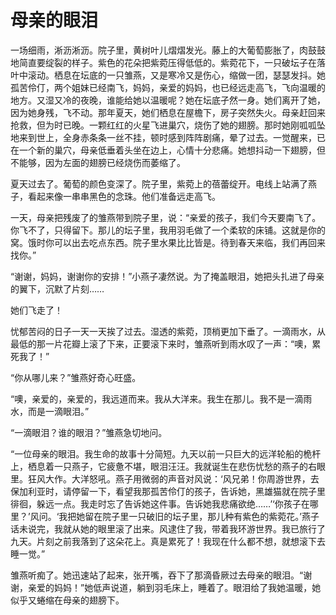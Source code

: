# 母亲的眼泪


  一场细雨，淅沥淅沥。院子里，黄树叶儿熠熠发光。藤上的大葡萄膨胀了，肉鼓鼓地简直要绽裂的样子。紫色的花朵把紫菀压得低低的。紫菀花下，一只破坛子在落叶中滚动。栖息在坛底的一只雏燕，又是寒冷又是伤心，缩做一团，瑟瑟发抖。她孤苦伶仃，两个姐妹已经南飞，妈妈，亲爱的妈妈，也已经远走高飞，飞向温暖的地方。又湿又冷的夜晚，谁能给她以温暖呢？她在坛底孑然一身。她们离开了她，因为她身残，飞不动。那年夏天，她们栖息在屋檐下，房子突然失火。母亲赶回来抢救，但为时已晚。一颗红红的火星飞进巢穴，烧伤了她的翅膀。那时她刚呱呱坠地来到世上，全身赤条条一丝不挂，顿时感到阵阵剧痛，晕了过去。一觉醒来，已在一个新的巢穴，母亲低垂着头坐在边上，心情十分悲痛。她想抖动一下翅膀，但不能够，因为左面的翅膀已经烧伤而萎缩了。  

夏天过去了。葡萄的颜色变深了。院子里，紫菀上的蓓蕾绽开。电线上站满了燕子，看起来像一串串黑色的念珠。他们准备远走高飞。  

一天，母亲把残废了的雏燕带到院子里，说：“亲爱的孩子，我们今天要南飞了。你飞不了，只得留下。那儿的坛子里，我用羽毛做了一个柔软的床铺。这就是你的窝。饿时你可以出去吃点东西。院子里水果比比皆是。待到春天来临，我们再回来找你。”  

“谢谢，妈妈，谢谢你的安排！”小燕子凄然说。为了掩盖眼泪，她把头扎进了母亲的翼下，沉默了片刻……  

她们飞走了！  

忧郁苦闷的日子一天一天挨了过去。湿透的紫菀，顶梢更加下垂了。一滴雨水，从最低的那一片花瓣上滚了下来，正要滚下来时，雏燕听到雨水叹了一声：“噢，累死我了！”  

“你从哪儿来？”雏燕好奇心旺盛。  

“噢，亲爱的，亲爱的，我远道而来。我从大洋来。我生在那儿。我不是一滴雨水，而是一滴眼泪。”  

“一滴眼泪？谁的眼泪？”雏燕急切地问。  

“一位母亲的眼泪。我生命的故事十分简短。九天以前一只巨大的远洋轮船的桅杆上，栖息着一只燕子，它疲惫不堪，眼泪汪汪。我就诞生在悲伤忧愁的燕子的右眼里。狂风大作。大洋怒吼。燕子用微弱的声音对风说：‘风兄弟！你周游世界，去保加利亚时，请停留一下，看望我那孤苦伶仃的孩子，告诉她，黑雄猫就在院子里徘徊，躲远一点。我走时忘了告诉她这件事。告诉她我悲痛欲绝……’‘你孩子在哪里？’风问。‘我把她留在院子里一只破旧的坛子里，那儿种有紫色的紫菀花。’燕子话未说完，我就从她的眼里滚了出来。风逮住了我，带着我环游世界。我已旅行了九天。片刻之前我落到了这朵花上。真是累死了！我现在什么都不想，就想滚下去睡一觉。”  

雏燕听痴了。她迅速站了起来，张开嘴，吞下了那滴昏厥过去母亲的眼泪。“谢谢，亲爱的妈妈！”她低声说道，躺到羽毛床上，睡着了。眼泪给了我她温暖，她似乎又蜷缩在母亲的翅膀下。
  